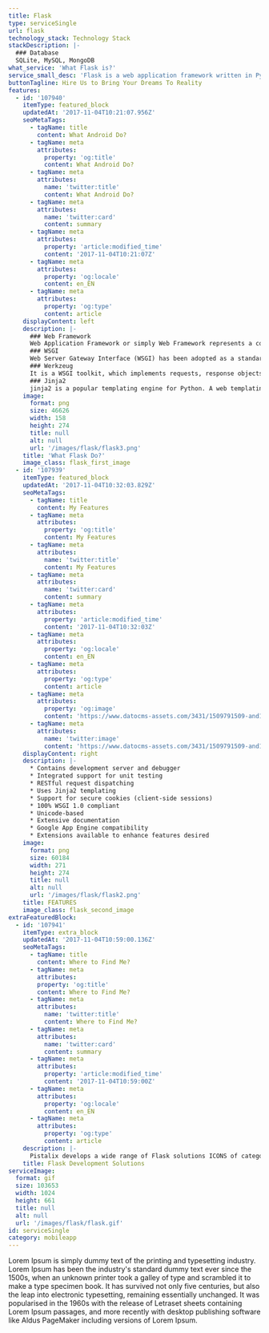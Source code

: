 ```yaml
---
title: Flask
type: serviceSingle
url: flask
technology_stack: Technology Stack
stackDescription: |-
  ### Database
  SQLite, MySQL, MongoDB
what_service: 'What Flask is?'
service_small_desc: 'Flask is a web application framework written in Python. Armin Ronacher, who leads an international group of Python enthusiasts named Pocco, develops it. Flask is based on Werkzeug WSGI toolkit and Jinja2 template engine. Both are Pocco projects.'
buttonTagline: Hire Us to Bring Your Dreams To Reality
features:
  - id: '107940'
    itemType: featured_block
    updatedAt: '2017-11-04T10:21:07.956Z'
    seoMetaTags:
      - tagName: title
        content: What Android Do?
      - tagName: meta
        attributes:
          property: 'og:title'
          content: What Android Do?
      - tagName: meta
        attributes:
          name: 'twitter:title'
          content: What Android Do?
      - tagName: meta
        attributes:
          name: 'twitter:card'
          content: summary
      - tagName: meta
        attributes:
          property: 'article:modified_time'
          content: '2017-11-04T10:21:07Z'
      - tagName: meta
        attributes:
          property: 'og:locale'
          content: en_EN
      - tagName: meta
        attributes:
          property: 'og:type'
          content: article
    displayContent: left
    description: |-
      ### Web Framework
      Web Application Framework or simply Web Framework represents a collection of libraries and modules that enables a web application developer to write applications without having to bother about low-level details such as protocols, thread management etc.
      ### WSGI
      Web Server Gateway Interface (WSGI) has been adopted as a standard for Python web application development. WSGI is a specification for a universal interface between the web server and the web applications.
      ### Werkzeug
      It is a WSGI toolkit, which implements requests, response objects, and other utility functions. This enables building a web framework on top of it. The Flask framework uses Werkzeug as one of its bases.
      ### Jinja2
      jinja2 is a popular templating engine for Python. A web templating system combines a template with a certain data source to render dynamic web pages.
    image:
      format: png
      size: 46626
      width: 158
      height: 274
      title: null
      alt: null
      url: '/images/flask/flask3.png'
    title: 'What Flask Do?'
    image_class: flask_first_image
  - id: '107939'
    itemType: featured_block
    updatedAt: '2017-11-04T10:32:03.829Z'
    seoMetaTags:
      - tagName: title
        content: My Features
      - tagName: meta
        attributes:
          property: 'og:title'
          content: My Features
      - tagName: meta
        attributes:
          name: 'twitter:title'
          content: My Features
      - tagName: meta
        attributes:
          name: 'twitter:card'
          content: summary
      - tagName: meta
        attributes:
          property: 'article:modified_time'
          content: '2017-11-04T10:32:03Z'
      - tagName: meta
        attributes:
          property: 'og:locale'
          content: en_EN
      - tagName: meta
        attributes:
          property: 'og:type'
          content: article
      - tagName: meta
        attributes:
          property: 'og:image'
          content: 'https://www.datocms-assets.com/3431/1509791509-and1-1.png?'
      - tagName: meta
        attributes:
          name: 'twitter:image'
          content: 'https://www.datocms-assets.com/3431/1509791509-and1-1.png?'
    displayContent: right
    description: |-
      * Contains development server and debugger
      * Integrated support for unit testing
      * RESTful request dispatching
      * Uses Jinja2 templating
      * Support for secure cookies (client-side sessions)
      * 100% WSGI 1.0 compliant
      * Unicode-based
      * Extensive documentation
      * Google App Engine compatibility
      * Extensions available to enhance features desired
    image:
      format: png
      size: 60184
      width: 271
      height: 274
      title: null
      alt: null
      url: '/images/flask/flask2.png'
    title: FEATURES
    image_class: flask_second_image
extraFeaturedBlock:
  - id: '107941'
    itemType: extra_block
    updatedAt: '2017-11-04T10:59:00.136Z'
    seoMetaTags:
      - tagName: title
        content: Where to Find Me?
      - tagName: meta
        attributes:
        property: 'og:title'
        content: Where to Find Me?
      - tagName: meta
        attributes:
          name: 'twitter:title'
          content: Where to Find Me?
      - tagName: meta
        attributes:
          name: 'twitter:card'
          content: summary
      - tagName: meta
        attributes:
          property: 'article:modified_time'
          content: '2017-11-04T10:59:00Z'
      - tagName: meta
        attributes:
          property: 'og:locale'
          content: en_EN
      - tagName: meta
        attributes:
          property: 'og:type'
          content: article
    description: |-
      Pistalix develops a wide range of Flask solutions ICONS of categories (like games, social network, health, travel, etc.) Our Services like **100% Confidential**, **24/7 Support**, **As per your dreams**, **Affordable Services**, **Services for Multiple Devices** and **Persistent Client Interaction**
    title: Flask Development Solutions
serviceImage:
  format: gif
  size: 103653
  width: 1024
  height: 661
  title: null
  alt: null
  url: '/images/flask/flask.gif'
id: serviceSingle
category: mobileapp
---
```


Lorem Ipsum is simply dummy text of the printing and typesetting industry. Lorem Ipsum has been the industry's standard dummy text ever since the 1500s, when an unknown printer took a galley of type and scrambled it to make a type specimen book. It has survived not only five centuries, but also the leap into electronic typesetting, remaining essentially unchanged. It was popularised in the 1960s with the release of Letraset sheets containing Lorem Ipsum passages, and more recently with desktop publishing software like Aldus PageMaker including versions of Lorem Ipsum.
